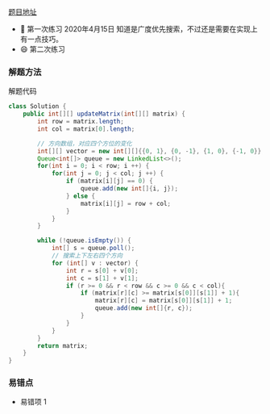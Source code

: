 [题目地址](https://leetcode-cn.com/problems/01-matrix/submissions/)



- :slightly_smiling_face: 第一次练习  2020年4月15日 知道是广度优先搜索，不过还是需要在实现上有一点技巧。
- :smile: 第二次练习 



### 解题方法



解题代码

```java
class Solution {
    public int[][] updateMatrix(int[][] matrix) {
        int row = matrix.length;
        int col = matrix[0].length;

        // 方向数组，对应四个方位的变化
        int[][] vector = new int[][]{{0, 1}, {0, -1}, {1, 0}, {-1, 0}};
        Queue<int[]> queue = new LinkedList<>();
        for(int i = 0; i < row; i ++) {
            for(int j = 0; j < col; j ++) {
                if (matrix[i][j] == 0) {
                    queue.add(new int[]{i, j});
                } else {
                    matrix[i][j] = row + col;
                }
            }
        }

        while (!queue.isEmpty()) {
            int[] s = queue.poll();
            // 搜索上下左右四个方向
            for (int[] v : vector) {
                int r = s[0] + v[0];
                int c = s[1] + v[1];
                if (r >= 0 && r < row && c >= 0 && c < col){
                    if (matrix[r][c] >= matrix[s[0]][s[1]] + 1){
                        matrix[r][c] = matrix[s[0]][s[1]] + 1;
                        queue.add(new int[]{r, c});
                    }
                }
            }
        }
        return matrix;
    }
}
```



### 易错点

- 易错项 1 
